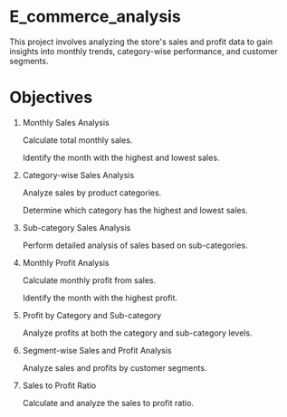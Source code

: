 # E_commerce_analysis
This project involves analyzing the store's sales and profit data to gain insights into monthly trends, category-wise performance, and customer segments.

# Objectives
1. Monthly Sales Analysis

     Calculate total monthly sales.

    Identify the month with the highest and lowest sales.

2. Category-wise Sales Analysis

    Analyze sales by product categories.

    Determine which category has the highest and lowest sales.

3. Sub-category Sales Analysis

    Perform detailed analysis of sales based on sub-categories.

4. Monthly Profit Analysis

    Calculate monthly profit from sales.

    Identify the month with the highest profit.

5. Profit by Category and Sub-category

    Analyze profits at both the category and sub-category levels.

6. Segment-wise Sales and Profit Analysis

    Analyze sales and profits by customer segments.

7. Sales to Profit Ratio

    Calculate and analyze the sales to profit ratio.
